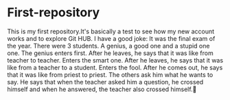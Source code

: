 # First-repository

   This is my first repository.It's basically a test to see how my new account works and to explore Git HUB. I have a good joke:
   It was the final exam of the year. There were 3 students. A genius, a good one and a stupid one one. The genius enters first. After he leaves, he says that it was like from teacher to teacher. Enters the smart one. After he leaves, he says that it was like from a teacher to a student. Enters the fool. After he comes out, he says that it was like from priest to priest. The others ask him what he wants to say. He says that when the teacher asked him a question, he crossed himself and when he answered, the teacher also crossed himself.🤣
